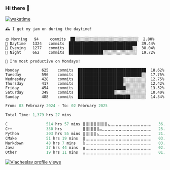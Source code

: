 ### Hi there 👋

[![wakatime](https://wakatime.com/badge/user/018c696b-0bdf-43bb-ab77-72c32d0bf4fe.svg)](https://wakatime.com/@018c696b-0bdf-43bb-ab77-72c32d0bf4fe)

<!-- README-STATS:START -->

```
🕰️ I get my jam on during the daytime!

🌞 Morning  	94     commits	██░░░░░░░░░░░░░░░░░░░░░░░░░░░░	2.80%
🌆 Daytime  	1324   commits	██████████████████████████████	39.44%
🌃 Evening  	1277   commits	████████████████████████████░░	38.04%
🌙 Night    	662    commits	███████████████░░░░░░░░░░░░░░░	19.72%
```

```
📅 I'm most productive on Mondays!

Monday      	625    commits	██████████████████████████████	18.62%
Tuesday     	596    commits	████████████████████████████░░	17.75%
Wednesday   	428    commits	████████████████████░░░░░░░░░░	12.75%
Thursday    	417    commits	████████████████████░░░░░░░░░░	12.42%
Friday      	454    commits	█████████████████████░░░░░░░░░	13.52%
Saturday    	349    commits	████████████████░░░░░░░░░░░░░░	10.40%
Sunday      	488    commits	███████████████████████░░░░░░░	14.54%
```

<!-- README-STATS:END -->

<!--START_SECTION:waka-->

```C
From: 03 February 2024 - To: 02 February 2025

Total Time: 1,379 hrs 27 mins

C                 514 hrs 57 mins ⣿⣿⣿⣿⣿⣿⣿⣿⣿⣄⣀⣀⣀⣀⣀⣀⣀⣀⣀⣀⣀⣀⣀⣀⣀   36.82 %
C++               350 hrs         ⣿⣿⣿⣿⣿⣿⣤⣀⣀⣀⣀⣀⣀⣀⣀⣀⣀⣀⣀⣀⣀⣀⣀⣀⣀   25.02 %
Python            303 hrs 55 mins ⣿⣿⣿⣿⣿⣦⣀⣀⣀⣀⣀⣀⣀⣀⣀⣀⣀⣀⣀⣀⣀⣀⣀⣀⣀   21.73 %
CMake             51 hrs 19 mins  ⣿⣀⣀⣀⣀⣀⣀⣀⣀⣀⣀⣀⣀⣀⣀⣀⣀⣀⣀⣀⣀⣀⣀⣀⣀   03.67 %
Markdown          48 hrs 7 mins   ⣷⣀⣀⣀⣀⣀⣀⣀⣀⣀⣀⣀⣀⣀⣀⣀⣀⣀⣀⣀⣀⣀⣀⣀⣀   03.44 %
Java              37 hrs 44 mins  ⣶⣀⣀⣀⣀⣀⣀⣀⣀⣀⣀⣀⣀⣀⣀⣀⣀⣀⣀⣀⣀⣀⣀⣀⣀   02.70 %
Other             19 hrs 11 mins  ⣤⣀⣀⣀⣀⣀⣀⣀⣀⣀⣀⣀⣀⣀⣀⣀⣀⣀⣀⣀⣀⣀⣀⣀⣀   01.37 %
```

<!--END_SECTION:waka-->

[![Viacheslav profile views](https://u8views.com/api/v1/github/profiles/25109435/views/day-week-month-total-count.svg)](https://u8views.com/github/Mcublog)
